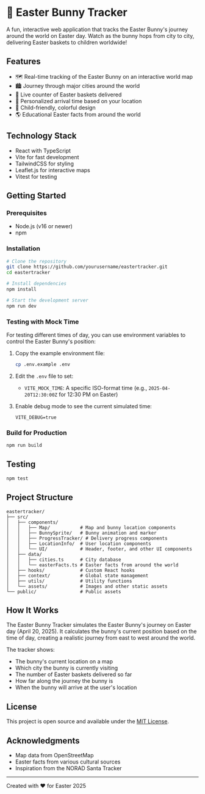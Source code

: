 # 🐰 Easter Bunny Tracker

A fun, interactive web application that tracks the Easter Bunny's journey around the world on Easter day. Watch as the bunny hops from city to city, delivering Easter baskets to children worldwide!

## Features

- 🗺️ Real-time tracking of the Easter Bunny on an interactive world map
- 🏙️ Journey through major cities around the world
- 🧺 Live counter of Easter baskets delivered
- 📍 Personalized arrival time based on your location
- 🎨 Child-friendly, colorful design
- 🌎 Educational Easter facts from around the world

## Technology Stack

- React with TypeScript
- Vite for fast development
- TailwindCSS for styling
- Leaflet.js for interactive maps
- Vitest for testing

## Getting Started

### Prerequisites

- Node.js (v16 or newer)
- npm

### Installation

```bash
# Clone the repository
git clone https://github.com/yourusername/eastertracker.git
cd eastertracker

# Install dependencies
npm install

# Start the development server
npm run dev
```

### Testing with Mock Time

For testing different times of day, you can use environment variables to control the Easter Bunny's position:

1. Copy the example environment file:
   ```bash
   cp .env.example .env
   ```

2. Edit the `.env` file to set:
   - `VITE_MOCK_TIME`: A specific ISO-format time (e.g., `2025-04-20T12:30:00Z` for 12:30 PM on Easter)

3. Enable debug mode to see the current simulated time:
   ```
   VITE_DEBUG=true
   ```

### Build for Production

```bash
npm run build
```

## Testing

```bash
npm test
```

## Project Structure

```
eastertracker/
├── src/
│   ├── components/
│   │   ├── Map/           # Map and bunny location components
│   │   ├── BunnySprite/   # Bunny animation and marker
│   │   ├── ProgressTracker/ # Delivery progress components
│   │   ├── LocationInfo/  # User location components
│   │   └── UI/            # Header, footer, and other UI components
│   ├── data/
│   │   ├── cities.ts      # City database
│   │   └── easterFacts.ts # Easter facts from around the world
│   ├── hooks/             # Custom React hooks
│   ├── context/           # Global state management
│   ├── utils/             # Utility functions
│   └── assets/            # Images and other static assets
└── public/                # Public assets
```

## How It Works

The Easter Bunny Tracker simulates the Easter Bunny's journey on Easter day (April 20, 2025). It calculates the bunny's current position based on the time of day, creating a realistic journey from east to west around the world.

The tracker shows:
- The bunny's current location on a map
- Which city the bunny is currently visiting
- The number of Easter baskets delivered so far
- How far along the journey the bunny is
- When the bunny will arrive at the user's location

## License

This project is open source and available under the [MIT License](LICENSE).

## Acknowledgments

- Map data from OpenStreetMap
- Easter facts from various cultural sources
- Inspiration from the NORAD Santa Tracker

---

Created with ❤️ for Easter 2025